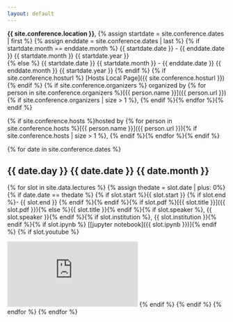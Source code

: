 ```yaml
---
layout: default
---
```



**{{ site.conference.location }}**,
{% assign startdate = site.conference.dates | first %}
{% assign enddate = site.conference.dates | last %}
{% if startdate.month == enddate.month %}
{{ startdate.date }} - {{ enddate.date }} {{ startdate.month }} {{ startdate.year }}<br>
{% else %}
{{ startdate.date }} {{ startdate.month }} - {{ enddate.date }} {{ enddate.month }} {{ startdate.year }}
{% endif %}
{% if site.conference.hosturl %} [Hosts Local Page]({{ site.conference.hosturl }})<br>{% endif %}
{% if site.conference.organizers %} organized by {% for person in site.conference.organizers %}[{{ person.name }}]({{ person.url }}){% if site.conference.organizers | size > 1 %}, {% endif %}{% endfor %}{% endif %}

{% if site.conference.hosts %}hosted by {% for person in site.conference.hosts %}[{{ person.name }}]({{ person.url }}){% if site.conference.hosts | size > 1 %}, {% endif %}{% endfor %}{% endif %}

{% for date in site.conference.dates %}
## {{ date.day }} {{ date.date }} {{ date.month }} 
{% for slot in site.data.lectures %}
{% assign thedate = slot.date | plus: 0%}
{% if date.date == thedate %}
{% if slot.start %}{{ slot.start }} {% if slot.end %}- {{ slot.end }} {% endif %}{% endif %}{% if slot.pdf %}[{{ slot.title }}]({{ slot.pdf }}){% else %}{{ slot.title }}{% endif %}{% if slot.speaker %}, {{ slot.speaker }}{% endif %}{% if slot.institution %}, {{ slot.institution }}{% endif %}{% if slot.ipynb %} [[jupyter notebook]({{ slot.ipynb }})]{% endif %}
{% if slot.youtube %}
<iframe width="{{ site.youtube.width }}" height="{{ site.youtube.height }}" src="https://www.youtube.com/embed/{{ slot.youtube }}" frameborder="0" allowfullscreen></iframe>
{% endif %}
{% endif %}
{% endfor %}
{% endfor %}

